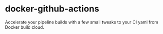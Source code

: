 # docker-github-actions
Accelerate your pipeline builds with a few small tweaks to your CI yaml from Docker build cloud.
